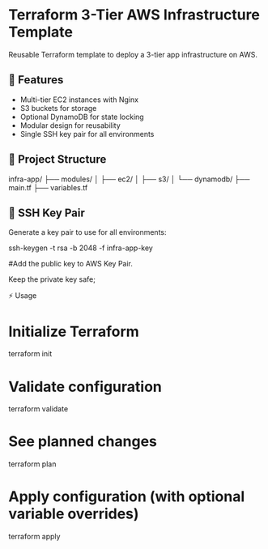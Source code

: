 # Terraform 3-Tier AWS Infrastructure Template

Reusable Terraform template to deploy a 3-tier app infrastructure on AWS.

## 🔹 Features
- Multi-tier EC2 instances with Nginx
- S3 buckets for storage
- Optional DynamoDB for state locking
- Modular design for reusability
- Single SSH key pair for all environments

## 🔹 Project Structure
infra-app/
├── modules/
│ ├── ec2/
│ ├── s3/
│ └── dynamodb/
├── main.tf
├── variables.tf

## 🔹 SSH Key Pair
Generate a key pair to use for all environments:


ssh-keygen -t rsa -b 2048 -f infra-app-key

#Add the public key to AWS Key Pair.

Keep the private key safe; 

⚡ Usage

# Initialize Terraform
terraform init

# Validate configuration
terraform validate

# See planned changes
terraform plan

# Apply configuration (with optional variable overrides)
terraform apply 

